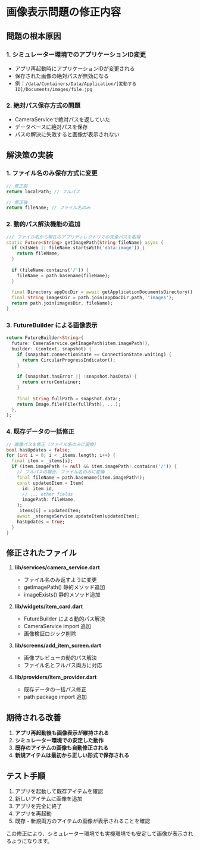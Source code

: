 # 画像表示問題の修正内容

## 問題の根本原因

### 1. シミュレーター環境でのアプリケーションID変更
- アプリ再起動時にアプリケーションIDが変更される
- 保存された画像の絶対パスが無効になる
- 例：`/data/Containers/Data/Application/[変動するID]/Documents/images/file.jpg`

### 2. 絶対パス保存方式の問題
- CameraServiceで絶対パスを返していた
- データベースに絶対パスを保存
- パスの解決に失敗すると画像が表示されない

## 解決策の実装

### 1. ファイル名のみ保存方式に変更
```dart
// 修正前
return localPath; // フルパス

// 修正後  
return fileName; // ファイル名のみ
```

### 2. 動的パス解決機能の追加
```dart
/// ファイル名から現在のアプリディレクトリでの完全パスを取得
static Future<String> getImagePath(String fileName) async {
  if (kIsWeb || fileName.startsWith('data:image')) {
    return fileName;
  }
  
  if (fileName.contains('/')) {
    fileName = path.basename(fileName);
  }
  
  final Directory appDocDir = await getApplicationDocumentsDirectory();
  final String imagesDir = path.join(appDocDir.path, 'images');
  return path.join(imagesDir, fileName);
}
```

### 3. FutureBuilder による画像表示
```dart
return FutureBuilder<String>(
  future: CameraService.getImagePath(item.imagePath!),
  builder: (context, snapshot) {
    if (snapshot.connectionState == ConnectionState.waiting) {
      return CircularProgressIndicator();
    }
    
    if (snapshot.hasError || !snapshot.hasData) {
      return errorContainer;
    }
    
    final String fullPath = snapshot.data!;
    return Image.file(File(fullPath), ...);
  },
);
```

### 4. 既存データの一括修正
```dart
// 画像パスを修正（ファイル名のみに変換）
bool hasUpdates = false;
for (int i = 0; i < _items.length; i++) {
  final item = _items[i];
  if (item.imagePath != null && item.imagePath!.contains('/')) {
    // フルパスの場合、ファイル名のみに変換
    final fileName = path.basename(item.imagePath!);
    const updatedItem = Item(
      id: item.id,
      // ... other fields
      imagePath: fileName,
    );
    _items[i] = updatedItem;
    await _storageService.updateItem(updatedItem);
    hasUpdates = true;
  }
}
```

## 修正されたファイル

1. **lib/services/camera_service.dart**
   - ファイル名のみ返すように変更
   - getImagePath() 静的メソッド追加
   - imageExists() 静的メソッド追加

2. **lib/widgets/item_card.dart**
   - FutureBuilder による動的パス解決
   - CameraService import 追加
   - 画像検証ロジック削除

3. **lib/screens/add_item_screen.dart**
   - 画像プレビューの動的パス解決
   - ファイル名とフルパス両方に対応

4. **lib/providers/item_provider.dart**
   - 既存データの一括パス修正
   - path package import 追加

## 期待される改善

1. **アプリ再起動後も画像表示が維持される**
2. **シミュレーター環境での安定した動作**
3. **既存のアイテムの画像も自動修正される**
4. **新規アイテムは最初から正しい形式で保存される**

## テスト手順

1. アプリを起動して既存アイテムを確認
2. 新しいアイテムに画像を追加
3. アプリを完全に終了
4. アプリを再起動
5. 既存・新規両方のアイテムの画像が表示されることを確認

この修正により、シミュレーター環境でも実機環境でも安定して画像が表示されるようになります。
